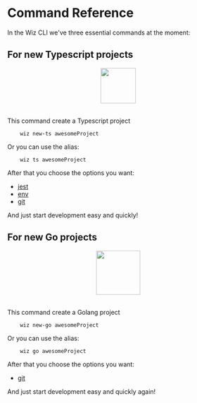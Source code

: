 # Command Reference  

In the Wiz CLI we've three essential commands at the moment: 

## For new Typescript projects


<div align="center" >
    <img width="80" src="https://cdn.jsdelivr.net/gh/devicons/devicon/icons/typescript/typescript-original.svg" />          
</div>

<br />

This command create a Typescript project 

```shell
    wiz new-ts awesomeProject
```
Or you can use the alias:
```shell
    wiz ts awesomeProject
```

After that you choose the options you want: 
- [jest](https://jestjs.io/pt-BR/) 
- [env](https://www.npmjs.com/package/dotenv)
- [git](https://git-scm.com/) 

And just start development easy and quickly!

## For new Go projects

<div align="center" >
    <img width="100" src="https://cdn.jsdelivr.net/gh/devicons/devicon/icons/go/go-original-wordmark.svg" />
</div>

<br />

This command create a Golang project 

```shell
    wiz new-go awesomeProject
```
Or you can use the alias:

```shell
    wiz go awesomeProject
```

After that you choose the options you want: 
- [git](https://git-scm.com/) 
<!-- add env for go -->

And just start development easy and quickly again!